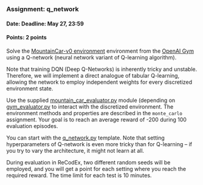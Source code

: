 ### Assignment: q_network
#### Date: Deadline: May 27, 23:59
#### Points: 2 points

Solve the [MountainCar-v0 environment](https://gym.openai.com/envs/MountainCar-v0)
environment from the [OpenAI Gym](https://gym.openai.com/) using a Q-network
(neural network variant of Q-learning algorithm).

Note that training DQN (Deep Q-Networks) is inherently tricky and unstable.
Therefore, we will implement a direct analogue of tabular Q-learning, allowing
the network to employ independent weights for every discretized environment state.

Use the supplied [mountain_car_evaluator.py](https://github.com/ufal/npfl114/tree/master/labs/11/mountain_car_evaluator.py)
module (depending on [gym_evaluator.py](https://github.com/ufal/npfl114/tree/master/labs/11/gym_evaluator.py)
to interact with the discretized environment. The environment
methods and properties are described in the `monte_carlo` assignment.
Your goal is to reach an average reward of -200 during 100 evaluation episodes.

You can start with the [q_network.py](https://github.com/ufal/npfl114/tree/master/labs/12/q_network.py)
template. Note that setting hyperparameters of
Q-network is even more tricky than for Q-learning – if you try to vary the
architecture, it might not learn at all.

During evaluation in ReCodEx, two different random seeds will be employed, and
you will get a point for each setting where you reach the required reward.
The time limit for each test is 10 minutes.
